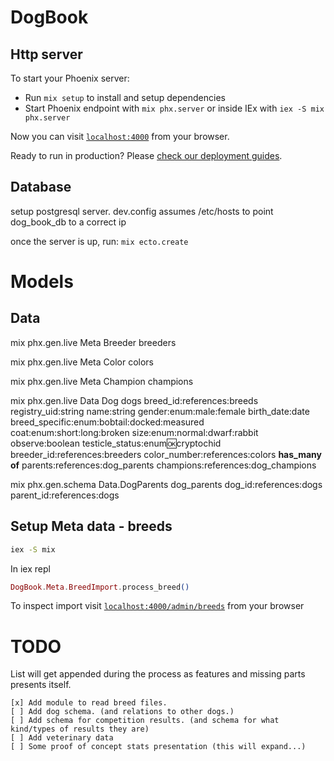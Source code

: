 # DogBook

## Http server
To start your Phoenix server:

  * Run `mix setup` to install and setup dependencies
  * Start Phoenix endpoint with `mix phx.server` or inside IEx with `iex -S mix phx.server`

Now you can visit [`localhost:4000`](http://localhost:4000) from your browser.

Ready to run in production? Please [check our deployment guides](https://hexdocs.pm/phoenix/deployment.html).

## Database

setup postgresql server. dev.config assumes /etc/hosts to point dog_book_db to a correct ip

once the server is up, run:
`mix ecto.create`


# Models

## Data

mix phx.gen.live Meta Breeder breeders

mix phx.gen.live Meta Color colors

mix phx.gen.live Meta Champion champions

mix phx.gen.live Data Dog dogs breed_id:references:breeds registry_uid:string name:string gender:enum:male:female  birth_date:date breed_specific:enum:bobtail:docked:measured coat:enum:short:long:broken size:enum:normal:dwarf:rabbit observe:boolean testicle_status:enum:ok:cryptochid  breeder_id:references:breeders color_number:references:colors
**has_many of**
parents:references:dog_parents
champions:references:dog_champions

mix phx.gen.schema Data.DogParents dog_parents dog_id:references:dogs parent_id:references:dogs


## Setup Meta data - breeds

``` bash
iex -S mix
```

In iex repl

```elixir
DogBook.Meta.BreedImport.process_breed()
```

To inspect import
visit [`localhost:4000/admin/breeds`](http://localhost:4000/admin/breeds) from your browser


# TODO

List will get appended during the process as features and missing parts presents itself.

    [x] Add module to read breed files.
    [ ] Add dog schema. (and relations to other dogs.)
    [ ] Add schema for competition results. (and schema for what kind/types of results they are)
    [ ] Add veterinary data
    [ ] Some proof of concept stats presentation (this will expand...)
